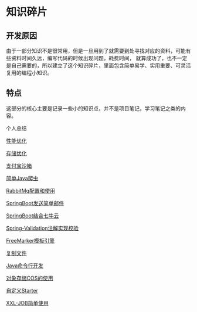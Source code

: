 # 知识碎片

## 开发原因

由于一部分知识不是很常用，但是一旦用到了就需要到处寻找对应的资料，可能有些资料时间久远，编写代码的时候出现问题，耗费时间，
就算成功了，也不一定是自己需要的，所以建立了这个知识碎片，里面包含简单易学、实用重要、可灵活复用的编程小知识。

## 特点

这部分的核心主要是记录一些小的知识点，并不是项目笔记，学习笔记之类的内容。

个人总结

[性能优化](性能优化.md)

[存储优化](存储优化.md)

[支付宝沙箱](支付宝沙箱.md)

[简单Java爬虫](简单Java爬虫.md)

[RabbitMq配置和使用](RabbitMq配置及使用.md)

[SpringBoot发送简单邮件](SpringBoot发送简单邮件.md)

[SpringBoot结合七牛云](SpringBoot结合七牛云.md)

[Spring-Validation注解实现校验](Spring-Validation注解实现校验.md)

[FreeMarker模板引擎](FreeMarker模板引擎.md)

[复制文件](复制文件.md)

[Java命令行开发](Java命令行开发.md)

[对象存储COS的使用](对象存储使用.md)

[自定义Starter](自定义Starter.md)

[XXL-JOB简单使用](XXL-JOB简单实战.md)




